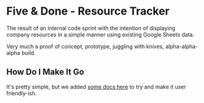 # Five & Done - Resource Tracker

The result of an internal code sprint with the intention of displaying company resources in a simple manner using existing Google Sheets data. 

Very much a proof of concept, prototype, juggling with knives, alpha-alpha-alpha build.

## How Do I Make It Go

It's pretty simple, but we added [some docs here](./docs/README.md) to try and make it user friendly-ish.